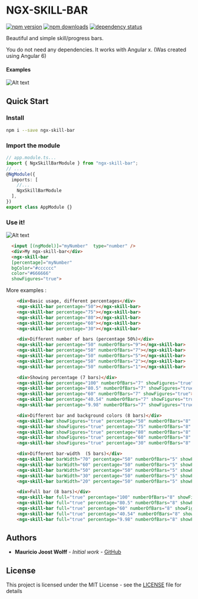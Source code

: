# NGX-SKILL-BAR

[![npm version](https://img.shields.io/npm/v/ngx-skill-bar.svg?style=flat-square)](https://www.npmjs.com/package/ngx-skill-bar)
[![npm downloads](https://img.shields.io/npm/dm/ngx-skill-bar.svg?style=flat)](https://www.npmjs.com/package/ngx-skill-bar)
[![dependency status](https://david-dm.org/thiswallz/ngx-skill-bar.svg)](https://david-dm.org/thiswallz/ngx-skill-bar)

Beautiful and simple skill/progress bars.


You do not need any dependencies. It works with Angular x. (Was created using Angular 6)

#### Examples

![Alt text](https://raw.githubusercontent.com/thiswallz/ngx-skill-bar/master/bars.png?raw=true 'Example 1')


## Quick Start

### Install

```bash
npm i --save ngx-skill-bar
```


### Import the module

```ts
// app.module.ts...
import { NgxSkillBarModule } from "ngx-skill-bar";
// ...
@NgModule({
  imports: [
    //...
    NgxSkillBarModule
  ],
})
export class AppModule {}
```

### Use it!

![Alt text](https://raw.githubusercontent.com/thiswallz/ngx-skill-bar/master/example1.png?raw=true 'Example 1')

```html
  <input [(ngModel)]="myNumber"  type="number" />
  <div>My ngx-skill-bar</div>
  <ngx-skill-bar 
  [percentage]="myNumber" 
  bgColor="#cccccc" 
  color="#666666"
  showFigures="true">
```

More examples :

```html
    <div>Basic usage, different percentages</div>
    <ngx-skill-bar percentage="50"></ngx-skill-bar>
    <ngx-skill-bar percentage="75"></ngx-skill-bar>
    <ngx-skill-bar percentage="80"></ngx-skill-bar>
    <ngx-skill-bar percentage="60"></ngx-skill-bar>
    <ngx-skill-bar percentage="30"></ngx-skill-bar>

    <div>Different number of bars (percentage 50%)</div>
    <ngx-skill-bar percentage="50" numberOfBars="9"></ngx-skill-bar>
    <ngx-skill-bar percentage="50" numberOfBars="7"></ngx-skill-bar>
    <ngx-skill-bar percentage="50" numberOfBars="5"></ngx-skill-bar>
    <ngx-skill-bar percentage="50" numberOfBars="2"></ngx-skill-bar>
    <ngx-skill-bar percentage="50" numberOfBars="1"></ngx-skill-bar>

    <div>Showing percentage (7 bars)</div>
    <ngx-skill-bar percentage="100" numberOfBars="7" showFigures="true"></ngx-skill-bar>
    <ngx-skill-bar percentage="80.5" numberOfBars="7" showFigures="true"></ngx-skill-bar>
    <ngx-skill-bar percentage="60" numberOfBars="7" showFigures="true"></ngx-skill-bar>
    <ngx-skill-bar percentage="40.54" numberOfBars="7" showFigures="true"></ngx-skill-bar>
    <ngx-skill-bar percentage="9.98" numberOfBars="7" showFigures="true"></ngx-skill-bar>

    <div>Different bar and background colors (8 bars)</div>
    <ngx-skill-bar showFigures="true" percentage="50" numberOfBars="8" bgColor="rgba(255, 255, 255, .5)" color="#FBC02D"></ngx-skill-bar>
    <ngx-skill-bar showFigures="true" percentage="75" numberOfBars="8" bgColor="rgba(255, 255, 255, .5)" color="#D500F9"></ngx-skill-bar>
    <ngx-skill-bar showFigures="true" percentage="80" numberOfBars="8" bgColor="#33691E" color="#FF5722"></ngx-skill-bar>
    <ngx-skill-bar showFigures="true" percentage="60" numberOfBars="8" bgColor="#263238" color="#E91E63"></ngx-skill-bar>
    <ngx-skill-bar showFigures="true" percentage="30" numberOfBars="8" bgColor="#263238" color="#90A4AE"></ngx-skill-bar>

    <div>Different bar-width  (5 bars)</div>
    <ngx-skill-bar barWidth="70" percentage="50" numberOfBars="5" showFigures="true" ></ngx-skill-bar>
    <ngx-skill-bar barWidth="60" percentage="50" numberOfBars="5" showFigures="true"></ngx-skill-bar>
    <ngx-skill-bar barWidth="50" percentage="50" numberOfBars="5" showFigures="true"></ngx-skill-bar>
    <ngx-skill-bar barWidth="30" percentage="50" numberOfBars="5" showFigures="true"></ngx-skill-bar>
    <ngx-skill-bar barWidth="20" percentage="50" numberOfBars="5" showFigures="true"></ngx-skill-bar>

    <div>Full bar (8 bars)</div>
    <ngx-skill-bar full="true" percentage="100" numberOfBars="8" showFigures="true"></ngx-skill-bar>
    <ngx-skill-bar full="true" percentage="80.5" numberOfBars="8" showFigures="true" bgColor="#33691E" color="#FF5722"></ngx-skill-bar>
    <ngx-skill-bar full="true" percentage="60" numberOfBars="8" showFigures="true" bgColor="#263238" color="#E91E63"></ngx-skill-bar>
    <ngx-skill-bar full="true" percentage="40.54" numberOfBars="8" showFigures="true" bgColor="#263238" color="#90A4AE"></ngx-skill-bar>
    <ngx-skill-bar full="true" percentage="9.98" numberOfBars="8" showFigures="true"></ngx-skill-bar>
```

## Authors

- **Mauricio Joost Wolff** - _Initial work_ - [GitHub](https://github.com/thiswallz)

## License

This project is licensed under the MIT License - see the [LICENSE](LICENSE) file for details